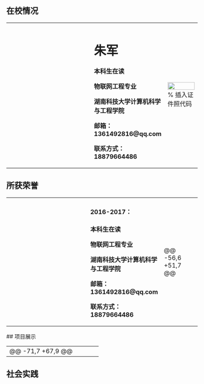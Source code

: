 </table>

## 在校情况

<table border="0">
  <tr>
    <td width="75%">
    <td>
      <h1>朱军</h1>
      <p><b>本科生在读</b></p>
      <p><b>物联网工程专业</b></p>
      <p><b>湖南科技大学计算机科学与工程学院</b></p>
      <p><b>邮箱：1361492816@qq.com</b></p>
      <p><b>联系方式：18879664486</b></p>
    </td>
    <td width="25%">
      <img src="/zhengjianzhao.jpg" width="100%">      % 插入证件照代码
    </td>
  </tr>
</table>

## 所获荣誉
<table border="0">
  <tr>
    <td width="75%">
    <td>
      <h4>2016-2017：</h4>
      <p><b>本科生在读</b></p>
      <p><b>物联网工程专业</b></p>
      <p><b>湖南科技大学计算机科学与工程学院</b></p>
      <p><b>邮箱：1361492816@qq.com</b></p>
      <p><b>联系方式：18879664486</b></p>
    </td>
    <td width="75%">
@@ -56,6 +51,7 @@
  </tr>
</table>
## 项目展示

<table border="0">
  <tr>
    <td width="75%">
@@ -71,7 +67,9 @@
    </td>
  </tr>
</table>

## 社会实践

